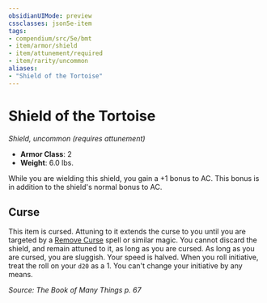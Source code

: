 ```yaml
---
obsidianUIMode: preview
cssclasses: json5e-item
tags:
- compendium/src/5e/bmt
- item/armor/shield
- item/attunement/required
- item/rarity/uncommon
aliases: 
- "Shield of the Tortoise"
---
```

# Shield of the Tortoise
*Shield, uncommon (requires attunement)*  

- **Armor Class**: 2
- **Weight**: 6.0 lbs.

While you are wielding this shield, you gain a +1 bonus to AC. This bonus is in addition to the shield's normal bonus to AC.

## Curse

This item is cursed. Attuning to it extends the curse to you until you are targeted by a [Remove Curse](5E2014官方资源/spells/remove-curse.md) spell or similar magic. You cannot discard the shield, and remain attuned to it, as long as you are cursed. As long as you are cursed, you are sluggish. Your speed is halved. When you roll initiative, treat the roll on your `d20` as a 1. You can't change your initiative by any means.

*Source: The Book of Many Things p. 67*